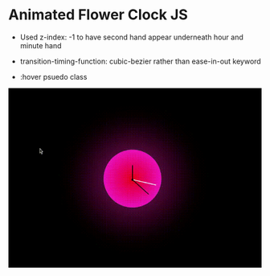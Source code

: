 # Animated Flower Clock JS

- Used z-index: -1 to have second hand appear underneath hour and minute hand

- transition-timing-function: cubic-bezier rather than ease-in-out keyword

- :hover psuedo class


![animatedjsflowerclock](img/flower.gif)